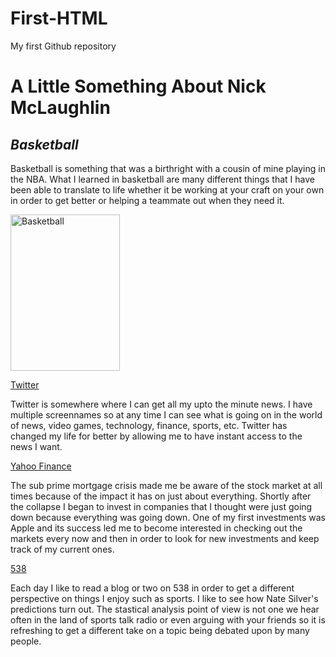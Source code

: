 First-HTML
==========

My first Github repository

<!DOCTYPE html>
<html>
<body>

<h1><b>A Little Something About Nick McLaughlin</b></h1>

<h2><i>Basketball</i></h2>

<p>Basketball is something that was a birthright with a cousin of mine playing in the NBA.  What I learned in basketball are many different things that I have been able to translate to life whether it be working at your craft on your own in order to get better or helping a teammate out when they need it.
<p><img src="http://i2.cdn.turner.com/si/2012/writers/frank_deford/05/23/Tim-Duncan-NHL/Tim-Duncan-1.jpg" alt="Basketball"  width="175" height="250"></p>

<a href="https://twitter.com/">Twitter</a>
<p>Twitter is somewhere where I can get all my upto the minute news.  I have multiple screennames so at any time I can see what is going on in the world of news, video games, technology, finance, sports, etc.  Twitter has changed my life for better by allowing me to have instant access to the news I want.</p>   
<a href="https://finance.yahoo.com/">Yahoo Finance</a>
<p>The sub prime mortgage crisis made me be aware of the stock market at all times because of the impact it has on just about everything.  Shortly after the collapse I began to invest in companies that I thought were just going down because everything was going down. One of my first investments was Apple and its success led me to become interested in checking out the markets every now and then in order to look for new investments and keep track of my current ones.</p>
<a href="http://fivethirtyeight.com/">538</a>
<p> Each day I like to read a blog or two on 538 in order to get a different perspective on things I enjoy such as sports. I like to see how Nate Silver's predictions turn out. The stastical analysis point of view is not one we hear often in the land of sports talk radio or even arguing with your friends so it is refreshing to get a different take on a topic being debated upon by many people.</P>

</body>
</html>
